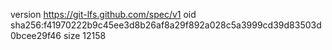 version https://git-lfs.github.com/spec/v1
oid sha256:f41970222b9c45ee3d8b26af8a29f892a028c5a3999cd39d83503d0bcee29f46
size 12158
